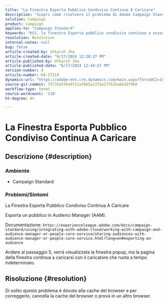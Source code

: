 ```yaml
---
title: "La Finestra Esporta Pubblico Condiviso Continua A Caricare"
description: "Scopri come risolvere il problema di Adobe Campaign Standard, in cui la finestra Pubblico condiviso continua a caricare l’esportazione e come esportare un pubblico in Audienci Manager (AAM)."
solution: Campaign
product: Campaign
applies-to: "Campaign Standard"
keywords: "KCS, la finestra Esporta pubblico condiviso continua a essere caricata"
resolution: Resolution
internal-notes: null
bug: false
article-created-by: Utkarsh Jha
article-created-date: "6/17/2024 12:38:27 PM"
article-published-by: Utkarsh Jha
article-published-date: "6/17/2024 12:44:27 PM"
version-number: 4
article-number: KA-17219
dynamics-url: "https://adobe-ent.crm.dynamics.com/main.aspx?forceUCI=1&pagetype=entityrecord&etn=knowledgearticle&id=dd46d97a-a62c-ef11-840b-000d3a372703"
source-git-commit: 75f3543f6e9f11a7005a137da17f62ba8410f960
workflow-type: tm+mt
source-wordcount: '110'
ht-degree: 4%

---
```


# La Finestra Esporta Pubblico Condiviso Continua A Caricare

## Descrizione {#description}


### <b>Ambiente</b>

- Campaign Standard




### <b>Problemi/Sintomi</b>

La Finestra Esporta Pubblico Condiviso Continua A Caricare

Esporta un pubblico in Audienci Manager (AAM).

Documentazione: `https://experienceleague.adobe.com/docs/campaign-standard/using/integrating-with-adobe-cloud/working-with-campaign-and-audience-manager-or-people-core-service/sharing-audiences-with-audience-manager-or-people-core-service.html?lang=en#exporting-an-audience`

Andare al passaggio 5, verrà visualizzata la finestra popup, ma la pagina della finestra continua a caricarsi con il caricatore che ruota a tempo indeterminato.


## Risoluzione {#resolution}


Di solito questo problema è dovuto alla cache del browser e per correggerlo, cancella la cache del browser o prova in un altro browser.
